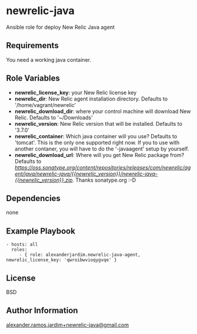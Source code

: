 newrelic-java
=============

Ansible role for deploy New Relic Java agent

Requirements
------------

You need a working java container.

Role Variables
--------------

- **newrelic_license_key**: your New Relic license key 
- **newrelic_dir**: New Relic agent installation directory. Defaults to '/home/vagrant/newrelic'
- **newrelic_download_dir**: where your control machine will download New Relic. Defaults to '~/Downloads'
- **newrelic_version**: New Relic version that will be installed. Defaults to '3.7.0'
- **newrelic_container**: Which java container will you use? Defaults to 'tomcat'. This is the only one supported right now. If you to use with another contaner, you will have to do the '-javaagent' setup by yourself.
- **newrelic_download_url**: Where will you get New Relic package from? Defaults to *https://oss.sonatype.org/content/repositories/releases/com/newrelic/agent/java/newrelic-java/{{newrelic_version}}/newrelic-java-{{newrelic_version}}.zip*. Thanks sonatype.org :-D

Dependencies
------------

none

Example Playbook
-------------------------

    - hosts: all
      roles:
         - { role: alexanderjardim.newrelic-java-agent, newrelic_license_key: 'qwroibwvioqygvqe' }

License
-------

BSD

Author Information
------------------

alexander.ramos.jardim+newrelic-java@gmail.com
